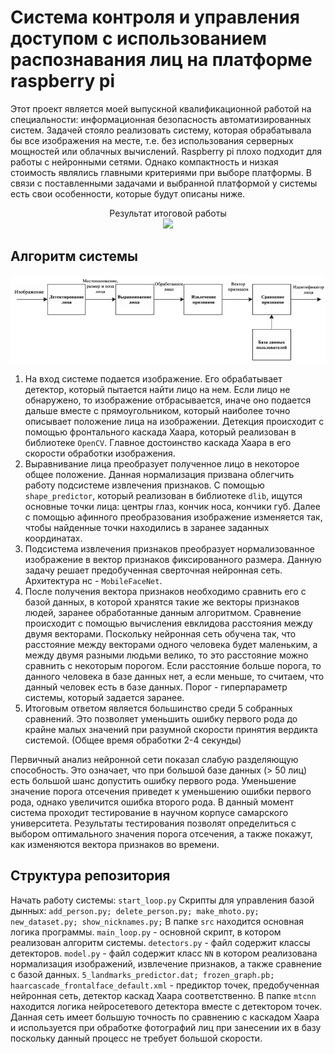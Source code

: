 ﻿# Система контроля и управления доступом с использованием распознавания лиц на платформе raspberry pi

Этот проект является моей выпускной квалификационной работой на специальности: информационная безопасность автоматизированных систем. Задачей стояло реализовать систему, которая обрабатывала бы все изображения на месте, т.е. без использования серверных мощностей или облачных вычислений. Raspberry pi плохо подходит для работы с нейронными сетями. Однако компактность и низкая стоимость являлись главными критериями при выборе платформы. В связи с поставленными задачами и выбранной платформой у системы есть свои особенности, которые будут описаны ниже.

<center>Результат итоговой работы</center>
<div style="text-align:center"><img src="VID_20200930_130758.gif" /></div>

## Алгоритм системы
![Общий алгоритм распознавания лиц](block_diagram.png)

 1. На вход системе подается изображение. Его обрабатывает детектор, который пытается найти лицо нa нем. Если лицо не обнаружено, то изображение отбрасывается, иначе оно подается дальше вместе с прямоугольником, который наиболее точно описывает положение лица на изображении. Детекция происходит с помощью фронтального каскада Хаара, который реализован в библиотеке `OpenCV`. Главное достоинство каскада Хаара в его скорости обработки изображения. 
 2. Выравнивание лица преобразует полученное лицо в некоторое общее положение. Данная нормализация призвана облегчить работу подсистеме извлечения признаков. С помощью `shape_predictor`, который реализован в библиотекe `dlib`, ищутся основные точки лица: центры глаз, кончик носа, кончики губ. Далее с помощью афинного преобразования изображение изменяется так, чтобы найденные точки находились в заранее заданных координатах. 
 3. Подсистема извлечения признаков преобразует нормализованное изображение в вектор признаков фиксированного размера. Данную задачу решает предобученная сверточная нейронная сеть. Архитектура нс - `MobileFaceNet`.
 4. После получения вектора признаков необходимо сравнить его с базой данных, в которой хранятся такие же векторы признаков людей, заранее обработанные данным алгоритмом. Сравнение происходит с помощью вычисления евклидова расстояния между двумя векторами. Поскольку нейронная сеть обучена так, что расстояние между векторами одного человека будет маленьким, а между двумя разными людьми велико, то это расстояние можно сравнить с некоторым порогом. Если расстояние больше порога, то данного человека в базе данных нет, а если меньше, то считаем, что данный человек есть в базе данных. Порог - гиперпараметр системы, который задается заранее.
 5. Итоговым ответом является большинство среди 5 собранных сравнений. Это позволяет уменьшить ошибку первого рода до крайне малых значений при разумной скорости принятия вердикта системой. (Общее время обработки 2-4 секунды)
 
Первичный анализ нейронной сети показал слабую разделяющую способность. Это означает, что при большой базе  данных (> 50 лиц) есть большой шанс допустить ошибку первого рода. Уменьшение значение порога отсечения приведет к уменьшению ошибки первого рода, однако увеличится ошибка второго рода. В данный момент система проходит тестирование в научном корпусе самарского университета. Результаты тестирования позволят определиться с выбором оптимального значения порога отсечения, а также покажут, как изменяются вектора признаков во времени.
 

## Структура репозитория
Начать работу системы: `start_loop.py`
Скрипты для управления базой дынных: `add_person.py; delete_person.py; make_mhoto.py; new_dataset.py; show_nicknames.py;`
В папке `src` находится основная логика программы. `main_loop.py` - основной скрипт, в котором реализован алгоритм системы. `detectors.py` - файл содержит классы детекторов. `model.py` - файл содержит класс `NN` в котором реализована нормализация изображений, извлечение признаков, а также сравнение с базой данных. `5_landmarks_predictor.dat; frozen_graph.pb; haarcascade_frontalface_default.xml` - предиктор точек, предобученная нейронная сеть, детектор каскад Хаара соответственно.
В папке `mtcnn` находится логика нейросетевого детектора вместе с детектором точек. Данная сеть имеет большую точность по сравнению с каскадом Хаара и используется при обработке фотографий лиц при занесении их в базу поскольку данный процесс не требует большой скорости. 
